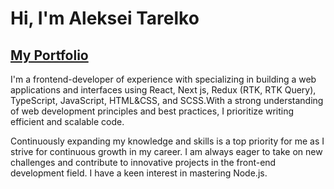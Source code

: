 # Hi, I'm Aleksei Tarelko

## [My Portfolio](https://talerqa.github.io/portfolio/)

I'm a frontend-developer of experience with specializing in building a web applications and interfaces using React, Next js, Redux (RTK, RTK Query), TypeScript, JavaScript, HTML&CSS, and SCSS.With a strong understanding of web development principles and best practices, I prioritize writing efficient and scalable code.

Continuously expanding my knowledge and skills is a top priority for me as I strive for continuous growth in my career. I am always eager to take on new challenges and contribute to innovative projects in the front-end development field. I have a keen interest in mastering Node.js.
